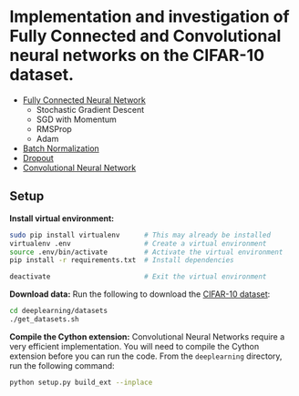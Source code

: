 # Implementation and investigation of Fully Connected and Convolutional neural networks on the CIFAR-10 dataset. #
* [Fully Connected Neural Network](https://github.com/alexvlis/cnn-cifar10/blob/master/FullyConnectedNets.ipynb)
	* Stochastic Gradient Descent
	* SGD with Momentum
	* RMSProp
	* Adam
* [Batch Normalization](https://github.com/alexvlis/cnn-cifar10/blob/master/BatchNormalization.ipynb)
* [Dropout](https://github.com/alexvlis/cnn-cifar10/blob/master/Dropout.ipynb)
* [Convolutional Neural Network](https://github.com/alexvlis/cnn-cifar10/blob/master/ConvolutionalNetworks.ipynb)


## Setup

**Install virtual environment:**
```bash
sudo pip install virtualenv      # This may already be installed
virtualenv .env                  # Create a virtual environment
source .env/bin/activate         # Activate the virtual environment
pip install -r requirements.txt  # Install dependencies

deactivate                       # Exit the virtual environment
```

**Download data:** Run the following to download the [CIFAR-10 dataset](https://www.cs.toronto.edu/~kriz/cifar.html):
```bash
cd deeplearning/datasets
./get_datasets.sh
```

**Compile the Cython extension:** Convolutional Neural Networks require a very
efficient implementation. You will need to compile the Cython extension
before you can run the code. From the `deeplearning` directory, run the following
command:

```bash
python setup.py build_ext --inplace
```
